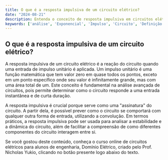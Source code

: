 ```yaml
---
title: O que é a resposta impulsiva de um circuito elétrico?
date: "2024-08-21"
description: Entenda o conceito de resposta impulsiva em circuitos elétricos e sua importância na análise avançada de circuitos.
keywords: ['análise', 'Exponencial', 'Impulso', 'Circuito', 'Definição', 'tabela']
---
```


## O que é a resposta impulsiva de um circuito elétrico?

A resposta impulsiva de um circuito elétrico é a reação do circuito quando uma entrada de impulso unitário é aplicada. Um impulso unitário é uma função matemática que tem valor zero em quase todos os pontos, exceto em um ponto específico onde seu valor é infinitamente grande, mas com uma área total de um. Este conceito é fundamental na análise avançada de circuitos, pois permite determinar como o circuito responde a uma entrada instantânea e de curta duração.

A resposta impulsiva é crucial porque serve como uma "assinatura" do circuito. A partir dela, é possível prever como o circuito se comportará com qualquer outra forma de entrada, utilizando a convolução. Em termos práticos, a resposta impulsiva pode ser usada para analisar a estabilidade e a dinâmica do circuito, além de facilitar a compreensão de como diferentes componentes do circuito interagem entre si.

Se você gostou deste conteúdo, conheça o curso online de circuitos elétricos para alunos de engenharia, Domínio Elétrico, criado pelo Prof. Nicholas Yukio, clicando no botão presente logo abaixo do texto.
